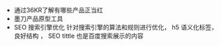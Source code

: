 - 通过36KR了解有哪些产品正当红
- 墨刀产品原型工具  
- SEO
  搜索引擎优化
  针对搜索引擎的算法和规则进行优化，
  h5 语义化标签， 良好结构 ， SEO
  tittle 也是百度搜索展示的内容
